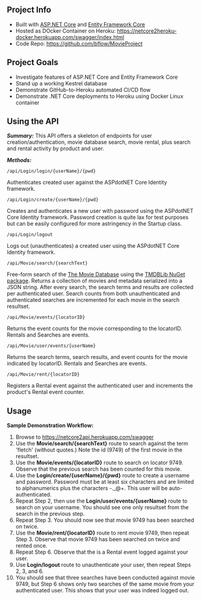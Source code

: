 ## Project Info
- Built with [ASP.NET Core](https://docs.microsoft.com/en-us/aspnet/core/?view=aspnetcore-2.1) and [Entity Framework Core](https://docs.microsoft.com/en-us/ef/core/)
- Hosted as DOcker Container on Heroku: https://netcore2heroku-docker.herokuapp.com/swagger/index.html
- Code Repo: https://github.com/bflow/MovieProject

## Project Goals
- Investigate features of ASP.NET Core and Entity Framework Core
- Stand up a working Kestrel database
- Demonstrate GitHub-to-Heroku automated CI/CD flow
- Demonstrate .NET Core deployments to Heroku using Docker Linux container 

## Using the API
**_Summary:_** 
This API offers a skeleton of endpoints for user creation/authentication, movie database search, movie rental, plus search and rental activity by product and user. 

**_Methods:_**
```
/api/Login/login/{userName}/{pwd}
```
Authenticates created user against the ASPdotNET Core Identity framework. 
```
/api/Login/create/{userName}/{pwd}
```
Creates and authenticates a new user with password using the ASPdotNET Core Identity framework. Password creation is quite lax for test purposes but can be easily configured for more astringency in the Startup class.
```
/api/Login/logout 
```
Logs out (unauthenticates) a created user using the ASPdotNET Core Identity framework. 
```
/api/Movie/search/{searchText}
```
Free-form search of the [The Movie Database](https://www.themoviedb.org/?language=en-US) using the [TMDBLib NuGet package](https://www.nuget.org/packages/Tmdblib). Returns a collection of movies and metadata serialized into a JSON string. After every search, the search terms and results are collected per authenticated user. Search counts from both unauthenticated and authenticated searches are incremented for each movie in the search resultset.
```
/api/Movie/events/{locatorID}
```
Returns the event counts for the movie corresponding to the locatorID. Rentals and Searches are events. 
```
/api/Movie/user/events/{userName}  
```
Returns the search terms, search results, and event counts for the movie indicated by locatorID. Rentals and Searches are events. 
```
/api/Movie/rent/{locatorID} 
```
Registers a Rental event against the authenticated user and increments the product's Rental event counter.

## Usage
**Sample Demonstration Workflow:**
1. Browse to https://netcore2api.herokuapp.com/swagger
1. Use the **Movie/search/{searchText}** route to search against the term 'fletch' (without quotes.) Note the id (9749) of the first movie in the resultset.
3. Use the **Movie/events/{locatorID}** route to search on locator 9749. Observe that the previous search has been counted for this movie. 
4. Use the **Login/create/{userName}/{pwd}** route to create a username and password. Password must be at least six characters and are limited to alphanumerics plus the characters -._@+. This user will be auto-authenticated.
5. Repeat Step 2, then use the **Login/user/events/{userName}** route to search on your username. You should see one only resultset from the search in the previous step.
7. Repeat Step 3. You should now see that movie 9749 has been searched on twice.
8. Use the **Movie/rent/{locatorID}** route to rent movie 9749, then repeat Step 3. Observe that movie 9749 has been searched on twice and rented once.
9. Repeat Step 6. Observe that the is a Rental event logged against your user.
10. Use **Login/logout** route to unauthenticate your user, then repeat Steps 2, 3, and 6. 
1. You should see that three searches have been conducted against movie 9749, but Step 6 shows only two searches of the same movie from your authenticated user. This shows that your user was indeed logged out. 
